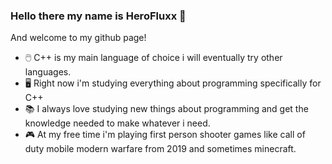 ### Hello there my name is HeroFluxx 👋
And welcome to my github page!

- :computer_mouse: C++ is my main language of choice i will eventually try other languages.
- :desktop_computer: Right now i'm studying everything about programming specifically for C++
- :books: I always love studying new things about programming and get the knowledge needed to make whatever i need.
- :video_game: At my free time i'm playing first person shooter games like call of duty mobile modern warfare from 2019 and sometimes minecraft.
